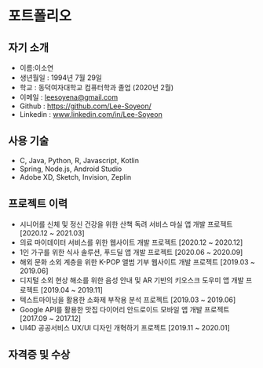# 포트폴리오

## 자기 소개

* 이름:이소연
* 생년월일 : 1994년 7월 29일
* 학교 : 동덕여자대학교 컴퓨터학과 졸업 (2020년 2월)
* 이메일 : leesoyena@gmail.com
* Github : https://github.com/Lee-Soyeon/
* Linkedin : www.linkedin.com/in/Lee-Soyeon

## 사용 기술

* C, Java, Python, R, Javascript, Kotlin
* Spring, Node.js, Android Studio
* Adobe XD, Sketch, Invision, Zeplin

## 프로젝트 이력

* 시니어를 신체 및 정신 건강을 위한 산책 독려 서비스 마실 앱 개발 프로젝트 [2020.12 ~ 2021.03] 
* 의료 마이데이터 서비스를 위한 웹사이트 개발 프로젝트 [2020.12 ~ 2020.12]
* 1인 가구를 위한 식사 솔루션, 푸드딜 앱 개발 프로젝트 [2020.06 ~ 2020.09]
* 해외 문화 소외 계층을 위한 K-POP 앨범 기부 웹사이트 개발 프로젝트 [2019.03 ~ 2019.06]
* 디지털 소외 현상 해소를 위한 음성 안내 및 AR 기반의 키오스크 도우미 앱 개발 프로젝트 [2019.04 ~ 2019.11]
* 텍스트마이닝을 활용한 소화제 부작용 분석 프로젝트 [2019.03 ~ 2019.06]
* Google API를 활용한 맛집 다이어리 안드로이드 모바일 앱 개발 프로젝트 [2017.09 ~ 2017.12]
* UI4D 공공서비스 UX/UI 디자인 개혁하기 프로젝트 [2019.11 ~ 2020.01]

## 자격증 및 수상
